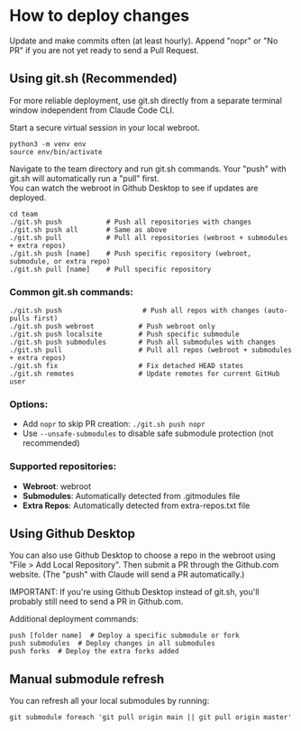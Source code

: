 # How to deploy changes

Update and make commits often (at least hourly).
Append "nopr" or "No PR" if you are not yet ready to send a Pull Request.

## Using git.sh (Recommended)

For more reliable deployment, use git.sh directly from a separate terminal window independent from Claude Code CLI.

Start a secure virtual session in your local webroot.

	python3 -m venv env
	source env/bin/activate

Navigate to the team directory and run git.sh commands. Your "push" with git.sh will automatically run a "pull" first.  
You can watch the webroot in Github Desktop to see if updates are deployed.

	cd team
	./git.sh push           # Push all repositories with changes
	./git.sh push all       # Same as above
	./git.sh pull           # Pull all repositories (webroot + submodules + extra repos)
	./git.sh push [name]    # Push specific repository (webroot, submodule, or extra repo)
	./git.sh pull [name]    # Pull specific repository

### Common git.sh commands:

	./git.sh push                    # Push all repos with changes (auto-pulls first)
	./git.sh push webroot           # Push webroot only
	./git.sh push localsite         # Push specific submodule
	./git.sh push submodules        # Push all submodules with changes
	./git.sh pull                   # Pull all repos (webroot + submodules + extra repos)
	./git.sh fix                    # Fix detached HEAD states
	./git.sh remotes                # Update remotes for current GitHub user

### Options:
- Add `nopr` to skip PR creation: `./git.sh push nopr`
- Use `--unsafe-submodules` to disable safe submodule protection (not recommended)

### Supported repositories:
- **Webroot**: webroot
- **Submodules**: Automatically detected from .gitmodules file
- **Extra Repos**: Automatically detected from extra-repos.txt file

## Using Github Desktop

You can also use Github Desktop to choose a repo in the webroot using "File > Add Local Repository". 
Then submit a PR through the Github.com website. (The "push" with Claude will send a PR automatically.)

IMPORTANT: If you're using Github Desktop instead of git.sh, you'll probably still need to send a PR in Github.com.

<!--
Run "pull" hourly to safely pull updates to the modelearth repos residing in your webroot

When making any change, run "push" to send a PR. 
"push" updates the webroot, submodules and forks. It does a "pull" automatically first.

## Using Claude Code CLI (not consistent due to root confusion)

	push

If you find "push" is asking for multiple approvals, Claude may not have read the claude.md instructions.
For the first usage, include extra guidance:

	push using claude.md with git.sh  
-->

Additional deployment commands:

	push [folder name]  # Deploy a specific submodule or fork
	push submodules  # Deploy changes in all submodules
	push forks  # Deploy the extra forks added


## Manual submodule refresh

You can refresh all your local submodules by running:

	git submodule foreach 'git pull origin main || git pull origin master'